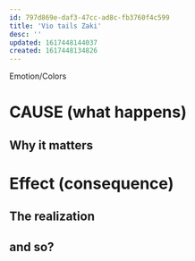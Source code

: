 ```yaml
---
id: 797d869e-daf3-47cc-ad8c-fb3760f4c599
title: 'Vio tails Zaki'
desc: ''
updated: 1617448144037
created: 1617448134826
---
```

Emotion/Colors
>

# CAUSE (what happens)


##  Why it matters


# Effect (consequence) 

## The realization

## and so?

